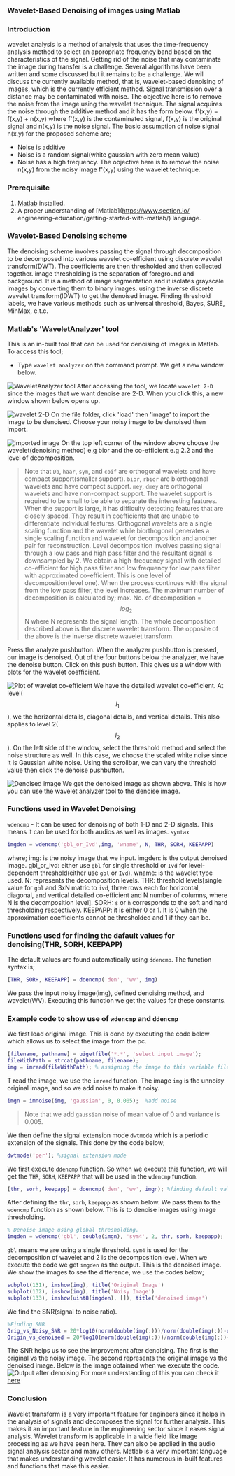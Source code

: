 ### Wavelet-Based Denoising of images using Matlab
### Introduction
wavelet analysis is a method of analysis that uses the time-frequency analysis method to select an appropriate frequency band based on the 
characteristics of the signal. Getting rid of the noise that may contaminate the image during transfer is a challenge. Several algorithms 
have been written and some discussed but it remains to be a challenge. We will discuss the currently available method, that is, wavelet-based 
denoising of images, which is the currently efficient method. Signal transmission over a distance may be contaminated with noise. The objective 
here is to remove the noise from the image using the wavelet technique. 
The signal acquires the noise through the additive method and it has the form below.
f'(x,y) = f(x,y) + n(x,y) where f'(x,y) is the contaminated signal, f(x,y) is the original signal and n(x,y) is the noise signal. The basic assumption of noise signal n(x,y) for the proposed scheme are;
- Noise is additive
- Noise is a random signal(white gaussian with zero mean value)
- Noise has a high frequency.
The objective here is to remove the noise n(x,y) from the noisy image f'(x,y) using the wavelet technique.

### Prerequisite
1. [Matlab](https://www.mathworks.com/downloads/) installed.
2. A proper understanding of [Matlab](https://www.section.io/  engineering-education/getting-started-with-matlab/) language.

### Wavelet-Based Denoising scheme
The denoising scheme involves passing the signal through decomposition to be decomposed into various wavelet co-efficient 
using discrete wavelet transform(DWT). The coefficients are then thresholded and then collected together. image thresholding 
is the separation of foreground and background. It is a method of image segmentation and it isolates grayscale images by 
converting them to binary images. using the inverse discrete wavelet transform(IDWT) to get the denoised image. Finding threshold 
labels, we have various methods such as universal threshold, Bayes, SURE, MinMax, e.t.c.

### Matlab's 'WaveletAnalyzer' tool
This is an in-built tool that can be used for denoising of images in Matlab. To access this tool; 
- Type `wavelet analyzer` on the command prompt. We get a new window below.

![WaveletAnalyzer tool](/engineering-education/wavelet-transform-based-denoising-of-images/image1.png)
After accessing the tool, we locate `wavelet 2-D` since the images that we want denoise are 2-D. When you click this, 
a new window shown below opens up.

![wavelet 2-D](/engineering-education/wavelet-transform-based-denoising-of-images/image2.png)
On the file folder, click 'load' then 'image' to import the image to be denoised.
Choose your noisy image to be denoised then import.

![imported image](/engineering-education/wavelet-transform-based-denoising-of-images/image3.png)
On the top left corner of the window above choose the wavelet(denoising method) e.g bior and the co-efficient e.g 2.2 and the level of decomposition.
> Note that `Db`, `haar`, `sym`, and `coif` are orthogonal wavelets and have compact support(smaller support).
`bior`, `rbior` are biorthogonal wavelets and have compact support.
`mey`, `dmey` are orthogonal wavelets and have non-compact support.
The wavelet support is required to be small to be able to separate the interesting features. When the support is large, it has difficulty detecting 
features that are closely spaced. They result in coefficients that are unable to differentiate individual features. 
Orthogonal wavelets are a single scaling function and the wavelet while biorthogonal generates a single scaling function and wavelet for 
decomposition and another pair for reconstruction.
Level decomposition involves passing signal through a low pass and high pass filter and the resultant signal is downsampled by 2. We obtain a 
high-frequency signal with detailed co-efficient for high pass filter and low frequency for low pass filter with approximated co-efficient. 
This is one level of decomposition(level one). When the process continues with the signal from the low pass filter, the level increases. The maximum 
number of decomposition is calculated by;
max. No. of decomposition = $$log_2$$N where N represents the signal length. The whole decomposition described above is the discrete wavelet transform. 
The opposite of the above is the inverse discrete wavelet transform.

Press the analyze pushbutton.
When the analyzer pushbutton is pressed, our image is denoised. Out of the four buttons below the analyzer, we have the denoise button. Click on 
this push button. This gives us a window with plots for the wavelet coefficient.

![Plot of wavelet co-efficient](/engineering-education/wavelet-transform-based-denoising-of-images/image4.png)
We have the detailed wavelet co-efficient. At level($$l_1$$), we the horizontal details, diagonal details, and vertical details. This also applies 
to level 2($$l_2$$). On the left side of the window, select the threshold method and select the noise structure as well. In this case, we choose the 
scaled white noise since it is Gaussian white noise. Using the scrollbar, we can vary the threshold value then click the denoise pushbutton.

![Denoised image](/engineering-education/wavelet-transform-based-denoising-of-images/image5.png)
We get the denoised image as shown above. This is how you can use the wavelet analyzer tool to the denoise image.

### Functions used in Wavelet Denoising
`wdencmp` - It can be used for denoising of both 1-D and 2-D signals. This means it can be used for both audios as well as images.
`syntax`
```Matlab
imgden = wdencmp('gbl_or_Ivd',img, 'wname', N, THR, SORH, KEEPAPP)
```
where;
img: is the noisy image that we input.
imgden: is the output denoised image.
gbl_or_ivd: either use `gbl` for single threshold or `Ivd` for level-dependent threshold(either use `gbl` or `Ivd`).
wname: is the wavelet type used.
N: represents the decomposition levels.
THR: threshold levels[single value for `gbl` and 3xN matric to `ivd`, three rows each for horizontal, diagonal, and vertical detailed
co-efficient and N number of columns, where N is the decomposition level].
SORH: `s` or `h` corresponds to the soft and hard thresholding respectively.
KEEPAPP: it is either 0 or 1. It is 0 when the approximation coefficients cannot be thresholded and 1 if they can be.

### Functions used for finding the dafault values for denoising(THR, SORH, KEEPAPP)
The default values are found automatically using `ddencmp`. The function syntax is;
```matlab
[THR, SORH, KEEPAPP] = ddencmp('den', 'wv', img)
```

We pass the input noisy image(img), defined denoising method, and wavelet(WV). Executing this function we get the values for these constants.

### Example code to show use of `wdencmp` and `ddencmp`
We first load original image. This is done by executing the code below which allows us to select the image from the pc.
```matlab
[filename, pathname] = uigetfile('*.*', 'select input image');
fileWithPath = strcat(pathname, filename);  
img = imread(fileWithPath); % assigning the image to this variable fileWithPath.
```
T read the image, we use the `imread` function. The image `img` is the unnoisy original image, and so we add noise to make it noisy.
```Matlab
imgn = imnoise(img, 'gaussian', 0, 0.005);  %add noise
```
> Note that we add `gaussian` noise of mean value of 0 and variance is 0.005.

We then define the signal extension mode `dwtmode` which is a periodic extension of the signals. This done by the code below;
```Matlab
dwtmode('per'); %signal extension mode
```
We first execute `ddencmp` function. So when we execute this function, we will get the `THR`, `SORH`, `KEEPAPP` that will be used in the `wdencmp` function.
```matlab
[thr, sorh, keepapp] = ddencmp('den', 'wv', imgn); %finding default values
```
After defining the `thr`, `sorh`, `keepapp` as shown below. We pass them to the `wdencmp` function as shown below. This is to denoise images 
using image thresholding.
```Matlab
% Denoise image using global thresholding.
imgden = wdencmp('gbl', double(imgn), 'sym4', 2, thr, sorh, keepapp);
```

`gbl` means we are using a single threshold. `sym4` is used for the decomposition of wavelet and 2 is the decomposition level. When we 
execute the code we get `imgden` as the output. This is the denoised image. We show the images to see the difference, we use the codes below;
```Matlab
subplot(131), imshow(img), title('Original Image')
subplot(132), imshow(img), title('Noisy Image')
subplot(133), imshow(uint8(imgden), []), title('denoised image')
```
We find the SNR(signal to noise ratio).
```Matlab
%Finding SNR
Orig_vs_Noisy_SNR = 20*log10(norm(double(img(:)))/norm(double(img(:))-double(imgn(:))));
Origin_vs_denoised = 20*log10(norm(double(img(:)))/norm(double(img(:))-double(imgden(:))));
```
The SNR helps us to see the improvement after denoising. The first is the original vs the noisy image. The second represents the original 
image vs the denoised image. Below is the image obtained when we execute the code.
![Output after denoising](/engineering-education/wavelet-transform-based-denoising-of-images/image6.png)
For more understanding of this you can check it [here](https://www.mathworks.com/help/wavelet/denoising-and-compression.html?s_tid=CRUX_lftnav)

### Conclusion
Wavelet transform is a very important feature for engineers since it helps in the analysis of signals and decomposes the signal for further 
analysis. This makes it an important feature in the engineering sector since it eases signal analysis. Wavelet transform is applicable in a wide 
field like image processing as we have seen here. They can also be applied in the audio signal analysis sector and many others. Matlab is a 
very important language that makes understanding wavelet easier. It has numerous in-built features and functions that make this easier.
